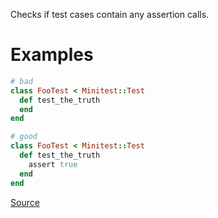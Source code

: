 
Checks if test cases contain any assertion calls.

# Examples

```ruby
# bad
class FooTest < Minitest::Test
  def test_the_truth
  end
end

# good
class FooTest < Minitest::Test
  def test_the_truth
    assert true
  end
end
```

[Source](http://www.rubydoc.info/gems/rubocop/RuboCop/Cop/Minitest/NoAssertions)